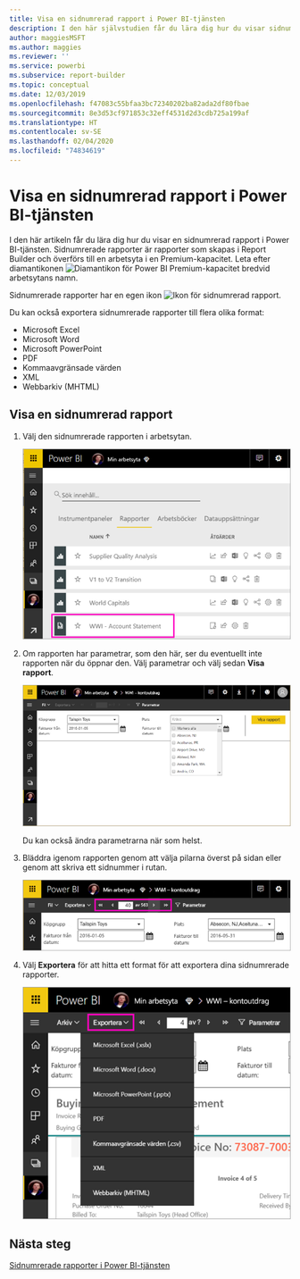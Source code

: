 ```yaml
---
title: Visa en sidnumrerad rapport i Power BI-tjänsten
description: I den här självstudien får du lära dig hur du visar sidnumrerade rapporter i Power BI-tjänsten.
author: maggiesMSFT
ms.author: maggies
ms.reviewer: ''
ms.service: powerbi
ms.subservice: report-builder
ms.topic: conceptual
ms.date: 12/03/2019
ms.openlocfilehash: f47083c55bfaa3bc72340202ba82ada2df80fbae
ms.sourcegitcommit: 8e3d53cf971853c32eff4531d2d3cdb725a199af
ms.translationtype: HT
ms.contentlocale: sv-SE
ms.lasthandoff: 02/04/2020
ms.locfileid: "74834619"
---
```

# <a name="view-a-paginated-report-in-the-power-bi-service"></a>Visa en sidnumrerad rapport i Power BI-tjänsten

I den här artikeln får du lära dig hur du visar en sidnumrerad rapport i Power BI-tjänsten. Sidnumrerade rapporter är rapporter som skapas i Report Builder och överförs till en arbetsyta i en Premium-kapacitet. Leta efter diamantikonen ![Diamantikon för Power BI Premium-kapacitet](media/paginated-reports-view-power-bi-service/premium-diamond.png) bredvid arbetsytans namn. 

Sidnumrerade rapporter har en egen ikon ![Ikon för sidnumrerad rapport](media/paginated-reports-view-power-bi-service/power-bi-paginated-report-icon.png).

Du kan också exportera sidnumrerade rapporter till flera olika format: 

- Microsoft Excel
- Microsoft Word
- Microsoft PowerPoint
- PDF
- Kommaavgränsade värden
- XML
- Webbarkiv (MHTML)

## <a name="view-a-paginated-report"></a>Visa en sidnumrerad rapport

1. Välj den sidnumrerade rapporten i arbetsytan.

    ![Sidnumrerad rapport i Power BI-tjänsten](media/paginated-reports-view-power-bi-service/power-bi-paginated-report-in-service.png)

2. Om rapporten har parametrar, som den här, ser du eventuellt inte rapporten när du öppnar den. Välj parametrar och välj sedan **Visa rapport**. 

     ![Välj parametrar för att visa rapporten](media/paginated-reports-view-power-bi-service/power-bi-paginated-select-parameters.png)

    Du kan också ändra parametrarna när som helst.

1. Bläddra igenom rapporten genom att välja pilarna överst på sidan eller genom att skriva ett sidnummer i rutan.
    
   ![Bläddra igenom rapporten](media/paginated-reports-view-power-bi-service/power-bi-paginated-page-thru-report.png)

4. Välj **Exportera** för att hitta ett format för att exportera dina sidnumrerade rapporter.

    ![Välj ett exportformat](media/paginated-reports-view-power-bi-service/power-bi-paginated-export.png)


## <a name="next-steps"></a>Nästa steg

[Sidnumrerade rapporter i Power BI-tjänsten](end-user-paginated-report.md)
